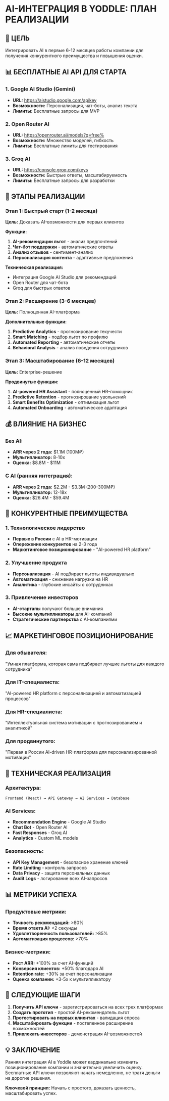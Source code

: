 # AI-ИНТЕГРАЦИЯ В YODDLE: ПЛАН РЕАЛИЗАЦИИ

## 🎯 ЦЕЛЬ
Интегрировать AI в первые 6-12 месяцев работы компании для получения конкурентного преимущества и повышения оценки.

## 📊 БЕСПЛАТНЫЕ AI API ДЛЯ СТАРТА

### 1. Google AI Studio (Gemini)
- **URL:** https://aistudio.google.com/apikey
- **Возможности:** Персонализация, чат-боты, анализ текста
- **Лимиты:** Бесплатные запросы для MVP

### 2. Open Router AI
- **URL:** https://openrouter.ai/models?q=free%
- **Возможности:** Множество моделей, гибкость
- **Лимиты:** Бесплатные лимиты для тестирования

### 3. Groq AI
- **URL:** https://console.groq.com/keys
- **Возможности:** Быстрые ответы, масштабируемость
- **Лимиты:** Бесплатные запросы для разработки

## 🚀 ЭТАПЫ РЕАЛИЗАЦИИ

### Этап 1: Быстрый старт (1-2 месяца)
**Цель:** Доказать AI-возможности для первых клиентов

**Функции:**
1. **AI-рекомендации льгот** - анализ предпочтений
2. **Чат-бот поддержки** - автоматические ответы
3. **Анализ отзывов** - сентимент-анализ
4. **Персонализация контента** - адаптивные предложения

**Техническая реализация:**
- Интеграция Google AI Studio для рекомендаций
- Open Router для чат-бота
- Groq для быстрых ответов

### Этап 2: Расширение (3-6 месяцев)
**Цель:** Полноценная AI-платформа

**Дополнительные функции:**
1. **Predictive Analytics** - прогнозирование текучести
2. **Smart Matching** - подбор льгот по профилю
3. **Automated Reporting** - автоматические отчеты
4. **Behavioral Analysis** - анализ поведения сотрудников

### Этап 3: Масштабирование (6-12 месяцев)
**Цель:** Enterprise-решение

**Продвинутые функции:**
1. **AI-powered HR Assistant** - полноценный HR-помощник
2. **Predictive Retention** - прогнозирование увольнений
3. **Smart Benefits Optimization** - оптимизация льгот
4. **Automated Onboarding** - автоматическое адаптация

## 💰 ВЛИЯНИЕ НА БИЗНЕС

### Без AI:
- **ARR через 2 года:** $1.1M (100M₽)
- **Мультипликатор:** 8-10x
- **Оценка:** $8.8M - $11M

### С AI (ранняя интеграция):
- **ARR через 2 года:** $2.2M - $3.3M (200-300M₽)
- **Мультипликатор:** 12-18x
- **Оценка:** $26.4M - $59.4M

## 🎯 КОНКУРЕНТНЫЕ ПРЕИМУЩЕСТВА

### 1. Технологическое лидерство
- **Первые в России** с AI в HR-мотивации
- **Опережение конкурентов** на 2-3 года
- **Маркетинговое позиционирование** - "AI-powered HR platform"

### 2. Улучшение продукта
- **Персонализация** - AI подбирает льготы индивидуально
- **Автоматизация** - снижение нагрузки на HR
- **Аналитика** - глубокие инсайты о сотрудниках

### 3. Привлечение инвесторов
- **AI-стартапы** получают больше внимания
- **Высокие мультипликаторы** для AI-компаний
- **Стратегические партнерства** с AI-компаниями

## 📈 МАРКЕТИНГОВОЕ ПОЗИЦИОНИРОВАНИЕ

### Для обывателя:
"Умная платформа, которая сама подбирает лучшие льготы для каждого сотрудника"

### Для IT-специалиста:
"AI-powered HR platform с персонализацией и автоматизацией процессов"

### Для HR-специалиста:
"Интеллектуальная система мотивации с прогнозированием и аналитикой"

### Для продвинутого:
"Первая в России AI-driven HR-платформа для персонализированной мотивации"

## 🔧 ТЕХНИЧЕСКАЯ РЕАЛИЗАЦИЯ

### Архитектура:
```
Frontend (React) → API Gateway → AI Services → Database
```

### AI Services:
- **Recommendation Engine** - Google AI Studio
- **Chat Bot** - Open Router AI
- **Fast Responses** - Groq AI
- **Analytics** - Custom ML models

### Безопасность:
- **API Key Management** - безопасное хранение ключей
- **Rate Limiting** - контроль запросов
- **Data Privacy** - защита персональных данных
- **Audit Logs** - логирование всех AI-запросов

## 📊 МЕТРИКИ УСПЕХА

### Продуктовые метрики:
- **Точность рекомендаций:** >80%
- **Время ответа AI:** <2 секунды
- **Удовлетворенность пользователей:** >85%
- **Автоматизация процессов:** >70%

### Бизнес-метрики:
- **Рост ARR:** +100% за счет AI-функций
- **Конверсия клиентов:** +50% благодаря AI
- **Retention rate:** +30% за счет персонализации
- **Оценка компании:** +3-5x к мультипликатору

## 🎯 СЛЕДУЮЩИЕ ШАГИ

1. **Получить API ключи** - зарегистрироваться на всех трех платформах
2. **Создать прототип** - простой AI-рекомендатель льгот
3. **Протестировать на первых клиентах** - валидация спроса
4. **Масштабировать функции** - постепенное расширение возможностей
5. **Привлекать инвесторов** - демонстрация AI-возможностей

## 💡 ЗАКЛЮЧЕНИЕ

Ранняя интеграция AI в Yoddle может кардинально изменить позиционирование компании и значительно увеличить оценку. Бесплатные API ключи позволяют начать немедленно, не тратя деньги на дорогие решения.

**Ключевой принцип:** Начать с простого, доказать ценность, масштабировать успех. 